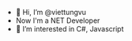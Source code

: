 - 👋 Hi, I’m @viettungvu
- Now I'm a NET Developer
- 👀 I’m interested in C#, Javascript

<!---
viettungvu/viettungvu is a ✨ special ✨ repository because its `README.md` (this file) appears on your GitHub profile.
You can click the Preview link to take a look at your changes.
--->
